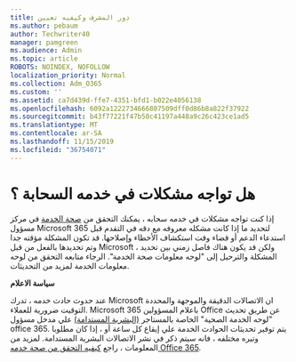 ```yaml
---
title: دور المشرف وكيفيه تعيين
ms.author: pebaum
author: Techwriter40
manager: pamgreen
ms.audience: Admin
ms.topic: article
ROBOTS: NOINDEX, NOFOLLOW
localization_priority: Normal
ms.collection: Adm_O365
ms.custom: ''
ms.assetid: ca7d439d-ffe7-4351-bfd1-b022e4056138
ms.openlocfilehash: 6092a1222734666807509dff0d86b8a822f37922
ms.sourcegitcommit: b43f77221f47b50c41197a448a9c26c423ce1ad5
ms.translationtype: MT
ms.contentlocale: ar-SA
ms.lasthandoff: 11/15/2019
ms.locfileid: "36754071"
---
```

# <a name="experiencing-problems-with-a-cloud-service"></a>هل تواجه مشكلات في خدمه السحابة ؟

إذا كنت تواجه مشكلات في خدمه سحابه ، يمكنك التحقق من [صحة الخدمة](https://admin.microsoft.com/AdminPortal/Home#/servicehealth) في مركز مسؤول Microsoft 365 لتحديد ما إذا كانت مشكله معروفه مع دقه في التقدم قبل استدعاء الدعم أو قضاء وقت استكشاف الأخطاء وإصلاحها. قد تكون المشكلة مؤقته جدا وتم تحديدها بالفعل من قبل Microsoft ، ولكن قد يكون هناك فاصل زمني بين تحديد المشكلة والترحيل إلى "لوحه معلومات صحة الخدمة". الرجاء متابعه التحقق من لوحه معلومات الخدمة لمزيد من التحديثات.

**سياسة الاعلام**

عند حدوث حادث خدمه ، تدرك Microsoft ان الاتصالات الدقيقة والموجهة والمحددة التوقيت ضرورية للعملاء. Microsoft باعلام المسؤولين 365 Office عن طريق تحديث "لوحه الخدمة الصحية" الخاصة بالمستاجر [(البشرية المستدامة)](https://admin.microsoft.com/AdminPortal/Home#/servicehealth) علي مدخل مسؤول office 365. يتم توفير تحديثات الحوادث الخدمة علي إيقاع كل ساعة أو ، إذا كان مطلوبا وتيره مختلفه ، فانه سيتم ذكر في نشر الاتصالات البشرية المستدامة. لمزيد من المعلومات ، راجع [كيفيه التحقق من صحة خدمه Office 365](https://docs.microsoft.com/office365/enterprise/view-service-health).

